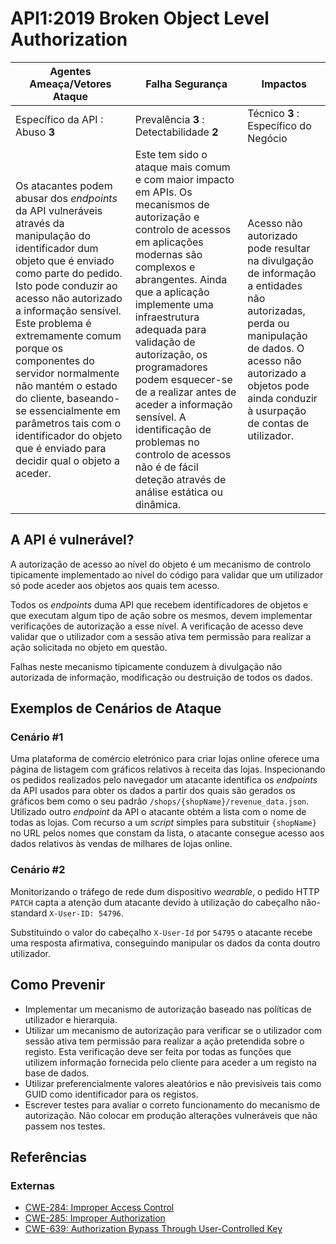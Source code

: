 API1:2019 Broken Object Level Authorization
===========================================

| Agentes Ameaça/Vetores Ataque | Falha Segurança | Impactos |
| - | - | - |
| Específico da API : Abuso **3** | Prevalência **3** : Detectabilidade **2** | Técnico **3** : Específico do Negócio |
| Os atacantes podem abusar dos _endpoints_ da API vulneráveis através da manipulação do identificador dum objeto que é enviado como parte do pedido. Isto pode conduzir ao acesso não autorizado a informação sensível. Este problema é extremamente comum porque os componentes do servidor normalmente não mantém o estado do cliente, baseando-se essencialmente em parâmetros tais com o identificador do objeto que é enviado para decidir qual o objeto a aceder. | Este tem sido o ataque mais comum e com maior impacto em APIs. Os mecanismos de autorização e controlo de acessos em aplicações modernas são complexos e abrangentes. Ainda que a aplicação implemente uma infraestrutura adequada para validação de autorização, os programadores podem esquecer-se de a realizar antes de aceder a informação sensível. A identificação de problemas no controlo de acessos não é de fácil deteção através de análise estática ou dinâmica. | Acesso não autorizado pode resultar na divulgação de informação a entidades não autorizadas, perda ou manipulação de dados. O acesso não autorizado a objetos pode ainda conduzir à usurpação de contas de utilizador. |

## A API é vulnerável?

A autorização de acesso ao nível do objeto é um mecanismo de controlo
tipicamente implementado ao nível do código para validar que um utilizador só
pode aceder aos objetos aos quais tem acesso.

Todos os _endpoints_ duma API que recebem identificadores de objetos e que
executam algum tipo de ação sobre os mesmos, devem implementar verificações de
autorização a esse nível. A verificação de acesso deve validar que o utilizador
com a sessão ativa tem permissão para realizar a ação solicitada no objeto em
questão.

Falhas neste mecanismo tipicamente conduzem à divulgação não autorizada de
informação, modificação ou destruição de todos os dados.

## Exemplos de Cenários de Ataque

### Cenário #1

Uma plataforma de comércio eletrónico para criar lojas online oferece uma página
de listagem com gráficos relativos à receita das lojas. Inspecionando os pedidos
realizados pelo navegador um atacante identifica os _endpoints_ da API usados
para obter os dados a partir dos quais são gerados os gráficos bem como o seu
padrão `/shops/{shopName}/revenue_data.json`. Utilizado outro _endpoint_ da API
o atacante obtém a lista com o nome de todas as lojas. Com recurso a um _script_
simples para substituir `{shopName}` no URL pelos nomes que constam da lista, o
atacante consegue acesso aos dados relativos às vendas de milhares de lojas
online.

### Cenário #2

Monitorizando o tráfego de rede dum dispositivo _wearable_, o pedido HTTP
`PATCH` capta a atenção dum atacante devido à utilização do cabeçalho
não-standard `X-User-ID: 54796`.

Substituindo o valor do cabeçalho `X-User-Id` por `54795` o atacante recebe uma
resposta afirmativa, conseguindo manipular os dados da conta doutro utilizador.

## Como Prevenir

* Implementar um mecanismo de autorização baseado nas políticas de utilizador e
  hierarquia.
* Utilizar um mecanismo de autorização para verificar se o utilizador com sessão
  ativa tem permissão para realizar a ação pretendida sobre o registo. Esta
  verificação deve ser feita por todas as funções que utilizem informação
  fornecida pelo cliente para aceder a um registo na base de dados.
* Utilizar preferencialmente valores aleatórios e não previsíveis tais como GUID
  como identificador para os registos.
* Escrever testes para avaliar o correto funcionamento do mecanismo de
  autorização. Não colocar em produção alterações vulneráveis que não passem nos
  testes.

## Referências

### Externas

* [CWE-284: Improper Access Control][1]
* [CWE-285: Improper Authorization][2]
* [CWE-639: Authorization Bypass Through User-Controlled Key][3]

[1]: https://cwe.mitre.org/data/definitions/284.html
[2]: https://cwe.mitre.org/data/definitions/285.html
[3]: https://cwe.mitre.org/data/definitions/639.html
